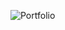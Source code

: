 
![Portfolio](https://github.com/mamarek123/SportTrackReactFrontEnd/assets/122742634/aded5181-1ac8-4c50-8b9b-3e0840449d45)
